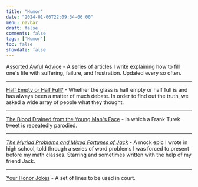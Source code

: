 ```yaml
---
title: "Humor"
date: "2024-01-06T22:09:34-06:00"
menu: navbar
draft: false
comments: false
tags: ['Humor']
toc: false
showdate: false
---
```


[Assorted Awful Advice](/humor/aaa1) - A series of articles I write explaining how to fill one's life with suffering, failure, and frustration. Updated every so often.

---

[Half Empty or Half Full?](/humor/glass/glass) - Whether the glass is half empty or half full is and has always been a matter of much debate. In order to find out the truth, we asked a wide array of people what they thought.

---

[The Blood Drained from the Young Man's Face](/humor/all-the-blood-drained-from-the-young-mans-face/) - In which a Frank Turek tweet is repeatedly parodied.

---

[*The Myriad Problems and Mixed Fortunes of Jack*](/humor/problems) - A mock epic I wrote in high school, told through a series of word problems I was forced to present before my math classes. Starring and sometimes written with the help of my friend Jack.

---

[Your Honor Jokes](/humor/yh/yh) - A set of lines to be used in court. 
